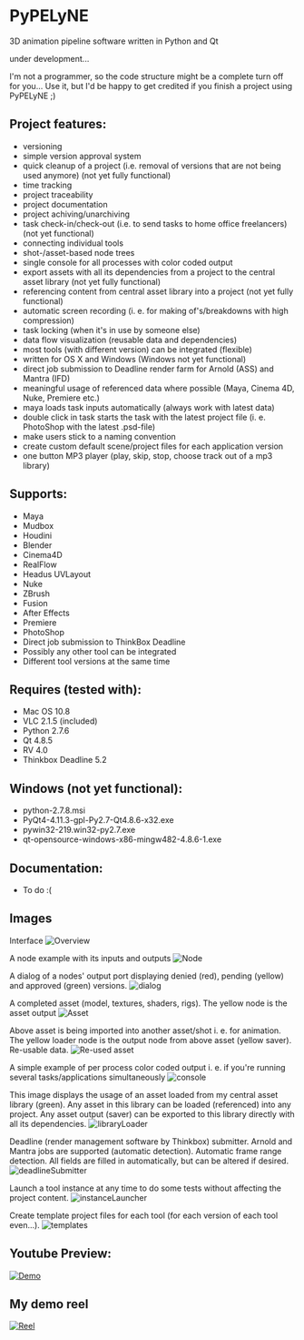 # PyPELyNE

3D animation pipeline software written in Python and Qt

under development...

I'm not a programmer, so the code structure might be a complete turn off for you...
Use it, but I'd be happy to get credited if you finish a project using PyPELyNE ;)

## Project features:
- versioning
- simple version approval system
- quick cleanup of a project (i.e. removal of versions that are not being used anymore) (not yet fully functional)
- time tracking
- project traceability
- project documentation
- project achiving/unarchiving
- task check-in/check-out (i.e. to send tasks to home office freelancers) (not yet functional)
- connecting individual tools
- shot-/asset-based node trees
- single console for all processes with color coded output
- export assets with all its dependencies from a project to the central asset library (not yet fully functional)
- referencing content from central asset library into a project (not yet fully functional)
- automatic screen recording (i. e. for making of's/breakdowns with high compression)
- task locking (when it's in use by someone else)
- data flow visualization (reusable data and dependencies)
- most tools (with different version) can be integrated (flexible)
- written for OS X and Windows (Windows not yet functional)
- direct job submission to Deadline render farm for Arnold (ASS) and Mantra (IFD)
- meaningful usage of referenced data where possible (Maya, Cinema 4D, Nuke, Premiere etc.)
- maya loads task inputs automatically (always work with latest data)
- double click in task starts the task with the latest project file (i. e. PhotoShop with the latest .psd-file)
- make users stick to a naming convention
- create custom default scene/project files for each application version
- one button MP3 player (play, skip, stop, choose track out of a mp3 library)

## Supports:
- Maya
- Mudbox
- Houdini
- Blender
- Cinema4D
- RealFlow
- Headus UVLayout
- Nuke
- ZBrush
- Fusion
- After Effects
- Premiere
- PhotoShop
- Direct job submission to ThinkBox Deadline
- Possibly any other tool can be integrated
- Different tool versions at the same time

## Requires (tested with):
- Mac OS 10.8
- VLC 2.1.5 (included)
- Python 2.7.6
- Qt 4.8.5
- RV 4.0
- Thinkbox Deadline 5.2

## Windows (not yet functional):
- python-2.7.8.msi
- PyQt4-4.11.3-gpl-Py2.7-Qt4.8.6-x32.exe
- pywin32-219.win32-py2.7.exe
- qt-opensource-windows-x86-mingw482-4.8.6-1.exe

## Documentation:
- To do :(

## Images
Interface
![Overview](/gitImg/overview.png)

A node example with its inputs and outputs
![Node](/gitImg/node.png)

A dialog of a nodes' output port displaying denied (red), pending (yellow) and approved (green) versions.
![dialog](/gitImg/dialog.png)

A completed asset (model, textures, shaders, rigs).
The yellow node is the asset output
![Asset](/gitImg/asset.png)

Above asset is being imported into another asset/shot i. e. for animation.
The yellow loader node is the output node from above asset (yellow saver).
Re-usable data.
![Re-used asset](/gitImg/reusedAsset.png)

A simple example of per process color coded output
i. e. if you're running several tasks/applications simultaneously
![console](/gitImg/console.png)

This image displays the usage of an asset loaded from my central asset library (green). 
Any asset in this library can be loaded (referenced) into any project. Any asset output (saver)
can be exported to this library directly with all its dependencies.
![libraryLoader](/gitImg/library.png)

Deadline (render management software by Thinkbox) submitter.
Arnold and Mantra jobs are supported (automatic detection).
Automatic frame range detection.
All fields are filled in automatically, but can be altered if desired.
![deadlineSubmitter](/gitImg/deadlineSubmitter.png)

Launch a tool instance at any time to do some tests without affecting the project content.
![instanceLauncher](/gitImg/instanceLauncher.png)

Create template project files for each tool (for each version of each tool even...).
![templates](/gitImg/templates.png)

## Youtube Preview:
[![Demo](/gitImg/demo.png)](https://www.youtube.com/watch?v=E1eQKEq-fcQ)

## My demo reel
[![Reel](/gitImg/reel.png)](https://www.dropbox.com/s/lrhukj3f9l35c7a/MussatoMichael_DemoReel.mov?dl=0)